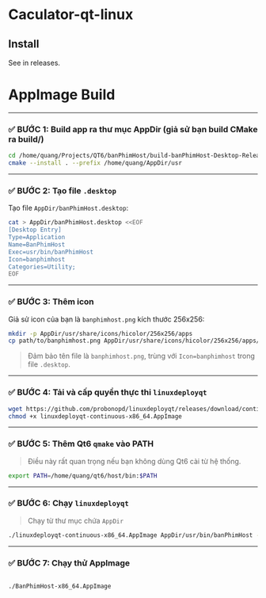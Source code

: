 # Caculator-qt-linux
## Install
See in releases.
# AppImage Build
---

### ✅ BƯỚC 1: **Build app ra thư mục AppDir (giả sử bạn build CMake ra build/)**

```bash
cd /home/quang/Projects/QT6/banPhimHost/build-banPhimHost-Desktop-Release
cmake --install . --prefix /home/quang/AppDir/usr

```

---

### ✅ BƯỚC 2: **Tạo file `.desktop`**

Tạo file `AppDir/banPhimHost.desktop`:

```bash
cat > AppDir/banPhimHost.desktop <<EOF
[Desktop Entry]
Type=Application
Name=BanPhimHost
Exec=usr/bin/banPhimHost
Icon=banphimhost
Categories=Utility;
EOF
```

---

### ✅ BƯỚC 3: **Thêm icon**

Giả sử icon của bạn là `banphimhost.png` kích thước 256x256:

```bash
mkdir -p AppDir/usr/share/icons/hicolor/256x256/apps
cp path/to/banphimhost.png AppDir/usr/share/icons/hicolor/256x256/apps/
```

> Đảm bảo tên file là `banphimhost.png`, trùng với `Icon=banphimhost` trong file `.desktop`.

---

### ✅ BƯỚC 4: **Tải và cấp quyền thực thi `linuxdeployqt`**

```bash
wget https://github.com/probonopd/linuxdeployqt/releases/download/continuous/linuxdeployqt-continuous-x86_64.AppImage
chmod +x linuxdeployqt-continuous-x86_64.AppImage
```

---

### ✅ BƯỚC 5: **Thêm Qt6 `qmake` vào PATH**

> Điều này rất quan trọng nếu bạn không dùng Qt6 cài từ hệ thống.

```bash
export PATH=/home/quang/qt6/host/bin:$PATH
```

---

### ✅ BƯỚC 6: **Chạy `linuxdeployqt`**

> Chạy từ thư mục chứa `AppDir`

```bash
./linuxdeployqt-continuous-x86_64.AppImage AppDir/usr/bin/banPhimHost -appimage
```

---

### ✅ BƯỚC 7: **Chạy thử AppImage**

```bash

./BanPhimHost-x86_64.AppImage
```
